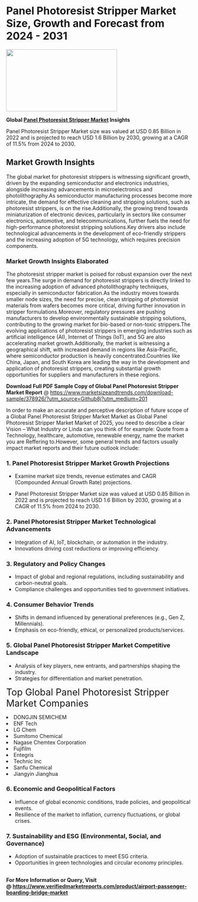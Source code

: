 <H1>Panel Photoresist Stripper Market Size, Growth and Forecast from 2024 - 2031</H1><img class="aligncenter size-medium wp-image-584254" src="https://thirdeyenews.in/wp-content/uploads/2024/09/Global-Market-Research-300x168.jpeg" alt="" width="300" height="168" /><p><strong>Global&nbsp;<a href="https://www.marketsizeandtrends.com/download-sample/378926/?utm_source=Github8j?utm_medium=201">Panel Photoresist Stripper Market</a> Insights</strong></p><p>Panel Photoresist Stripper Market size was valued at USD 0.85 Billion in 2022 and is projected to reach USD 1.6 Billion by 2030, growing at a CAGR of 11.5% from 2024 to 2030.</p><p><h2>Market Growth Insights</h2> The global market for photoresist strippers is witnessing significant growth, driven by the expanding semiconductor and electronics industries, alongside increasing advancements in microelectronics and photolithography.As semiconductor manufacturing processes become more intricate, the demand for effective cleaning and stripping solutions, such as photoresist strippers, is on the rise.Additionally, the growing trend towards miniaturization of electronic devices, particularly in sectors like consumer electronics, automotive, and telecommunications, further fuels the need for high-performance photoresist stripping solutions.Key drivers also include technological advancements in the development of eco-friendly strippers and the increasing adoption of 5G technology, which requires precision components. <h3>Market Growth Insights Elaborated</h3> The photoresist stripper market is poised for robust expansion over the next few years.The surge in demand for photoresist strippers is directly linked to the increasing adoption of advanced photolithography techniques, especially in semiconductor fabrication.As the industry moves towards smaller node sizes, the need for precise, clean stripping of photoresist materials from wafers becomes more critical, driving further innovation in stripper formulations.Moreover, regulatory pressures are pushing manufacturers to develop environmentally sustainable stripping solutions, contributing to the growing market for bio-based or non-toxic strippers.The evolving applications of photoresist strippers in emerging industries such as artificial intelligence (AI), Internet of Things (IoT), and 5G are also accelerating market growth.Additionally, the market is witnessing a geographical shift, with increased demand in regions like Asia-Pacific, where semiconductor production is heavily concentrated.Countries like China, Japan, and South Korea are leading the way in the development and application of photoresist strippers, creating substantial growth opportunities for suppliers and manufacturers in these regions.</p><p><span class=""><strong>Download Full PDF Sample Copy of Global Panel Photoresist Stripper Market Report</strong> @ <a href="https://www.marketsizeandtrends.com/download-sample/378926/?utm_source=Github8j?utm_medium=201" target="_blank">https://www.marketsizeandtrends.com/download-sample/378926/?utm_source=Github8j?utm_medium=201</a></span></p><p>In order to make an accurate and perceptive description of future scope of a Global&nbsp;Panel Photoresist Stripper Market Market as Global&nbsp;Panel Photoresist Stripper Market Market of 2025, you need to describe a clear Vision &ndash; What Industry or Linda can you think of for example: Quote from a Technology, healthcare, automotive, renewable energy, name the market you are Reffering to.However, some general trends and factors usually impact market reports and their future outlook include:</p><h3>1.&nbsp;<strong>Panel Photoresist Stripper Market Growth Projections</strong></h3><ul><li>Examine market size trends, revenue estimates and CAGR (Compounded Annual Growth Rate) projections.</li><li><p>Panel Photoresist Stripper Market size was valued at USD 0.85 Billion in 2022 and is projected to reach USD 1.6 Billion by 2030, growing at a CAGR of 11.5% from 2024 to 2030.</p></li></ul><h3>2.&nbsp;<strong>Panel Photoresist Stripper Market Technological Advancements</strong></h3><ul><li>Integration of AI, IoT, blockchain, or automation in the industry.</li><li>Innovations driving cost reductions or improving efficiency.</li></ul><h3>3.&nbsp;<strong>Regulatory and Policy Changes</strong></h3><ul><li>Impact of global and regional regulations, including sustainability and carbon-neutral goals.</li><li>Compliance challenges and opportunities tied to government initiatives.</li></ul><h3>4.&nbsp;<strong>Consumer Behavior Trends</strong></h3><ul><li>Shifts in demand influenced by generational preferences (e.g., Gen Z, Millennials).</li><li>Emphasis on eco-friendly, ethical, or personalized products/services.</li></ul><h3>5.&nbsp;<strong>Global Panel Photoresist Stripper Market Competitive Landscape</strong></h3><ul><li>Analysis of key players, new entrants, and partnerships shaping the industry.</li><li>Strategies for differentiation and market penetration.</li></ul><p data-pm-slice="1 1 []"><span style="color: inherit; font-family: inherit; font-size: 25px;">Top Global Panel Photoresist Stripper Market Companies</span></p><div class="" data-test-id=""><p><li>DONGJIN SEMICHEM</li><li> ENF Tech</li><li> LG Chem</li><li> Sumitomo Chemical</li><li> Nagase Chemtex Corporation</li><li> Fujifilm</li><li> Entegris</li><li> Technic Inc</li><li> Sanfu Chemical</li><li> Jiangyin Jianghua</li></p></div><h3>6.&nbsp;<strong>Economic and Geopolitical Factors</strong></h3><ul><li>Influence of global economic conditions, trade policies, and geopolitical events.</li><li>Resilience of the market to inflation, currency fluctuations, or global crises.</li></ul><h3>7.&nbsp;<strong>Sustainability and ESG (Environmental, Social, and Governance)</strong></h3><ul><li>Adoption of sustainable practices to meet ESG criteria.</li><li>Opportunities in green technologies and circular economy principles.</li></ul><h2><strong style="font-size: 14px;">For More Information or Query, Visit @&nbsp;</strong><a style="background-color: #ffffff; font-size: 14px;" href="https://www.marketsizeandtrends.com/report/panel-photoresist-stripper-market/" target="_blank">https://www.verifiedmarketreports.com/product/airport-passenger-boarding-bridge-market</a></h2>